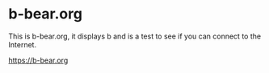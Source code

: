 # b-bear.org
This is b-bear.org, it displays b and is a test to see if you can connect to the Internet.

https://b-bear.org
